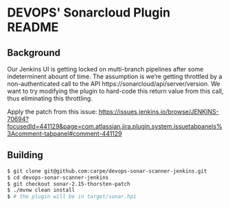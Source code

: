 # DEVOPS' Sonarcloud Plugin README

## Background
Our Jenkins UI is getting locked on multi-branch pipelines after some indeterminent abount of time.  The assumption is we’re getting throttled by a non-authenticated call to the API https://sonarcloud/api/server/version.  We want to try modifying the plugin to hard-code this return value from this call, thus eliminating this throttling.

Apply the patch from this issue:
https://issues.jenkins.io/browse/JENKINS-70694?focusedId=441129&page=com.atlassian.jira.plugin.system.issuetabpanels%3Acomment-tabpanel#comment-441129

## Building
```bash
$ git clone git@github.com:carpe/devops-sonar-scanner-jenkins.git
$ cd devops-sonar-scanner-jenkins
$ git checkout sonar-2.15-thorsten-patch
$ ./mvnw clean install
$ # the plugin will be in target/sonar.hpi
```